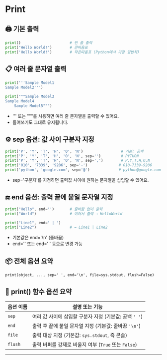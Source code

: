 # Print

## 🖨️ 기본 출력
```python
print()                      # 빈 줄 출력
print("Hello World!")        # 큰따옴표
print('Hello World!')        # 작은따옴표 (Python에서 가장 일반적)
```

## 📋 여러 줄 문자열 출력
```python
print('''Sample Model1
Sample Model2''')

print("""Sample Model3
Sample Model4
    Sample Model5""")
```

- ''' 또는 """를 사용하면 여러 줄 문자열을 출력할 수 있어요.
- 들여쓰기도 그대로 유지됩니다.

## ⚙️ sep 옵션: 값 사이 구분자 지정
```python
print('P', 'Y', 'T', 'H', 'O', 'N')                 # 기본: 공백
print('P', 'Y', 'T', 'H', 'O', 'N', sep='')         # PYTHON
print('P', 'Y', 'T', 'H', 'O', 'N', sep=',')        # P,Y,T,H,O,N
print('010', '7339', '9286', sep='-')              # 010-7339-9286
print('python', 'google.com', sep='@')             # python@google.com
```

- sep='구분자'를 지정하면 출력값 사이에 원하는 문자열을 삽입할 수 있어요.

## 🔚 end 옵션: 출력 끝에 붙일 문자열 지정
```python
print("Hello", end='')       # 줄바꿈 없이 출력
print("World")               # 이어서 출력 → HelloWorld

print("Line1", end=' | ')
print("Line2")               # → Line1 | Line2
```

- 기본값은 end='\n' (줄바꿈)
- end='' 또는 end=' ' 등으로 변경 가능

## 📦 전체 옵션 요약
```
print(object, ..., sep=' ', end='\n', file=sys.stdout, flush=False)
```

## 📌 print() 함수 옵션 요약

| 옵션 이름 | 설명 또는 기능                                 |
|-----------|--------------------------------------------------|
| `sep`     | 여러 값 사이에 삽입할 구분자 지정 (기본값: 공백 `' '`) |
| `end`     | 출력 후 끝에 붙일 문자열 지정 (기본값: 줄바꿈 `'\n'`) |
| `file`    | 출력 대상 지정 (기본값: `sys.stdout`, 즉 콘솔)       |
| `flush`   | 출력 버퍼를 강제로 비울지 여부 (`True` 또는 `False`) |
---



